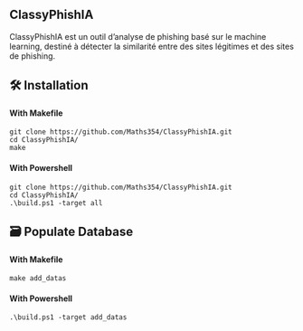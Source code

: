## ClassyPhishIA

ClassyPhishIA est un outil d’analyse de phishing basé sur le machine learning, destiné à détecter la similarité entre des sites légitimes et des sites de phishing.

## 🛠️ Installation

#### With Makefile
```
git clone https://github.com/Maths354/ClassyPhishIA.git
cd ClassyPhishIA/
make
```

#### With Powershell
```
git clone https://github.com/Maths354/ClassyPhishIA.git
cd ClassyPhishIA/
.\build.ps1 -target all
```

## 🗃️ Populate Database

#### With Makefile 
```
make add_datas
```

#### With Powershell
```
.\build.ps1 -target add_datas
```